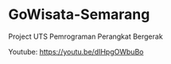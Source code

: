 # GoWisata-Semarang
Project UTS Pemrograman Perangkat Bergerak

Youtube: https://youtu.be/dIHpgOWbuBo
